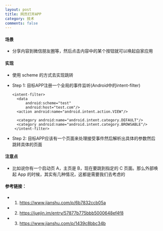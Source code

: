 ```yaml
---
layout: post
title: 网页打开APP
category: 技术
comments: false
---
```


#### 场景

* 分享内容到微信朋友圈等，然后点击内容中的某个按钮就可以唤起自家应用
   
#### 实现

* 使用 scheme 的方式去实现跳转

* Step 1: 目标APP注册一个全局的事件监听(Android中的intent-filter)


  ```
  <intent-filter>
    <data
        android:scheme="test"
        android:host="test.com"/>
    <action android:name="android.intent.action.VIEW"/>

    <category android:name="android.intent.category.DEFAULT"/>
    <category android:name="android.intent.category.BROWSABLE"/>
   </intent-filter>
   ```

* Step 2: 目标APP应该有一个页面来处理接受事件然后解析出具体的参数然后跳转具体的页面

#### 注意点

* 比如说你有一个启动页 A，主页是 B，现在要跳到指定的 C 页面。那么外部唤起 App 的时候，其实有几种情况，这都是需要我们去考虑的

#### 参考链接：
* 1. <https://www.jianshu.com/p/6b7832ccb05a>
* 2. <https://juejin.im/entry/57877b775bbb5000648ef4f8>
* 3. <https://www.jianshu.com/p/1439c8bbc34b>
 